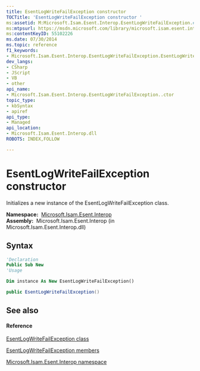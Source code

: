 ```yaml
---
title: EsentLogWriteFailException constructor 
TOCTitle: 'EsentLogWriteFailException constructor '
ms:assetid: M:Microsoft.Isam.Esent.Interop.EsentLogWriteFailException.#ctor
ms:mtpsurl: https://msdn.microsoft.com/library/microsoft.isam.esent.interop.esentlogwritefailexception.esentlogwritefailexception(v=EXCHG.10)
ms:contentKeyID: 55102226
ms.date: 07/30/2014
ms.topic: reference
f1_keywords:
- Microsoft.Isam.Esent.Interop.EsentLogWriteFailException.EsentLogWriteFailException
dev_langs:
- CSharp
- JScript
- VB
- other
api_name: 
- Microsoft.Isam.Esent.Interop.EsentLogWriteFailException..ctor
topic_type: 
- kbSyntax
- apiref
api_type: 
- Managed
api_location: 
- Microsoft.Isam.Esent.Interop.dll
ROBOTS: INDEX,FOLLOW

---
```


# EsentLogWriteFailException constructor

Initializes a new instance of the EsentLogWriteFailException class.

**Namespace:**  [Microsoft.Isam.Esent.Interop](hh596136\(v=exchg.10\).md)  
**Assembly:**  Microsoft.Isam.Esent.Interop (in Microsoft.Isam.Esent.Interop.dll)

## Syntax

``` vb
'Declaration
Public Sub New
'Usage

Dim instance As New EsentLogWriteFailException()
```

``` csharp
public EsentLogWriteFailException()
```

## See also

#### Reference

[EsentLogWriteFailException class](dn334607\(v=exchg.10\).md)

[EsentLogWriteFailException members](dn334665\(v=exchg.10\).md)

[Microsoft.Isam.Esent.Interop namespace](hh596136\(v=exchg.10\).md)

